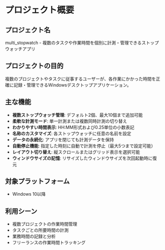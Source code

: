 # プロジェクト概要

## プロジェクト名
multi_stopwatch - 複数のタスクや作業時間を個別に計測・管理できるストップウォッチアプリ

## プロジェクトの目的
複数のプロジェクトやタスクに従事するユーザーが、各作業にかかった時間を正確に記録・管理できるWindowsデスクトップアプリケーション。

## 主な機能
- **複数ストップウォッチ管理**: デフォルト2個、最大10個まで追加可能
- **柔軟な計測モード**: 単一計測または複数同時計測の切り替え
- **わかりやすい時間表示**: HH:MM形式および0.25単位の小数表記
- **名称のカスタマイズ**: 各ストップウォッチに任意の名前を設定
- **データの永続化**: アプリを閉じても計測データを保持
- **自動停止機能**: 指定した時刻に自動で計測を停止（最大5つまで設定可能）
- **レイアウト切り替え**: 縦スクロールまたはグリッド表示を選択可能
- **ウィンドウサイズの記憶**: リサイズしたウィンドウサイズを次回起動時に復元

## 対象プラットフォーム
- Windows 10以降

## 利用シーン
- 複数プロジェクトの作業時間管理
- タスクごとの所要時間の計測
- 業務時間の記録と分析
- フリーランスの作業時間トラッキング
